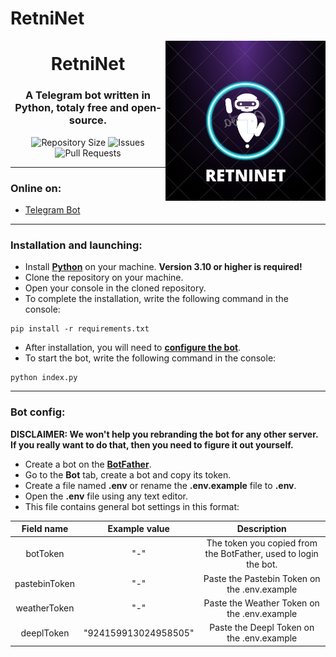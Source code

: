 # RetniNet
<img src="/images/logo.png" alt="RetniNet Logo" align="right" height="256px">
<div align="center">
  <h1>RetniNet</h1>
  <h3>A Telegram bot written in Python, totaly free and open-source.</h3>

![Repository Size](https://img.shields.io/github/repo-size/assenzostefano/retninet)
![Issues](https://img.shields.io/github/issues/assenzostefano/retninet)
![Pull Requests](https://img.shields.io/github/issues-pr/assenzostefano/retninet)
</div>

___
### Online on:
- [Telegram Bot](https://t.me/Retninet_bot)

___
### Installation and launching:
- Install **[Python](https://python.org)** on your machine. **Version 3.10 or higher is required!**
- Clone the repository on your machine.
- Open your console in the cloned repository.
- To complete the installation, write the following command in the console:
```console
pip install -r requirements.txt
```
- After installation, you will need to **[configure the bot](#bot-config)**.
- To start the bot, write the following command in the console:
```console
python index.py
```

___
### Bot config:

**DISCLAIMER: We won't help you rebranding the bot for any other server. If you really want to do that, then you need to figure it out yourself.**

- Create a bot on the **[BotFather](https://t.me/BotFather)**.
- Go to the **Bot** tab, create a bot and copy its token.
- Create a file named **.env** or rename the **.env.example** file to **.env**.
- Open the **.env** file using any text editor.
- This file contains general bot settings in this format:

|       Field name        |               Example value                |                                Description                                     |
|:-----------------------:|:------------------------------------------:|:------------------------------------------------------------------------------:|
|         botToken        |                    "-"                     |  The token you copied from the BotFather, used to login the bot.        |
|         pastebinToken        |                    "-"                     |  Paste the Pastebin Token on the .env.example        |
|       weatherToken      |                         "-"                |  Paste the Weather Token on the .env.example   |
|         deeplToken         |            "924159913024958505"            |              Paste the Deepl Token on the .env.example                 |
